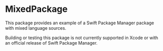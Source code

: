 # MixedPackage

This package provides an example of a Swift Package Manager package with mixed
language sources.

Building or testing this package is not currently supported in Xcode or with
an official release of Swift Package Manager.
